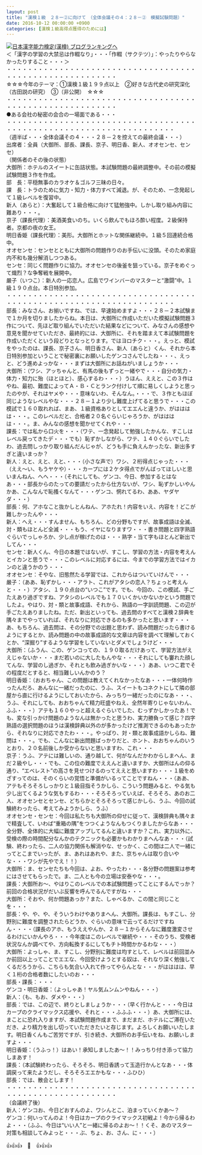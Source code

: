 ```yaml
---
layout: post
title: "漢検１級　２８ー②に向けて　（全体会議その４：２８－②　模擬試験問題）"
date: 2016-10-12 00:00:00 +0900
categories: [漢検１級高得点獲得のためには]
---
```


[![](/syuusyuu9701/assets/images/漢検１級-２８ー②に向けて-（全体会議その４：２８－②-模擬試験問題）-br_c_3028_1.gif)](http://blog.with2.net/link.php?1659096:3028 "日本漢字能力検定(漢検) ブログランキングへ")[日本漢字能力検定(漢検) ブログランキングへ](http://blog.with2.net/link.php?1659096:3028)  
＜「漢字の学習の大禁忌は作輟なり」・・・「作輟（サクテツ）」：やったりやらなかったりすること・・・＞  
・・・・・・・・・・・・・・・・・・・・・・・・・・・・・・・・・・・・・・・・・・・・・・・・・・・・・・・・・  
☆☆☆今年のテーマ：①漢検１級１９９点以上　②好きな古代史の研究深化（古田説の研究）　③（非公開）　☆☆☆　　  
・・・・・・・・・・・・・・・・・・・・・・・・・・・・・・・・・・・・・・・・・・・・・・・・・・・・・・・・・  
●ある会社の秘密の会合の一場面である・・・  
・・・・・・・・・・・・・・・・・・・・・・・・・・・・・・・・・・・・・・・・・・・・・・・・・・・・・・・・・・・・・・・・・・・・  
（週半ば・・・全体会議その４・・・２８－２を控えての最終会議・・・）  
出席者：全員（大御所、部長、課長、京子、明日香、新人、オオセンセ、センセ）  
（関係者のその後の状態）  
大御所：ホテルのスイートに缶詰状態。本試験問題の最終調整中。その前の模擬試験問題３作を作成。  
部　長：平穏無事のカラオケ＆ゴルフ三昧の日々。  
課　長：トラのために気力・知力・体力すべて減退。が、そのため、一念発起して１級レベルを復習中。  
新人（あらと）：大奮起して１級合格に向けて猛勉強中。しかし取り組み内容に難あり・・・。  
京子（課長代理）：美酒美食いのち。いくら飲んでもほろ酔い程度。２級保持者。京都の夜の女王。  
明日香姫（課長代理）：美形。大御所とホットな関係継続中。１級５回連続合格中。  
オオセンセ：センセとともに大御所の問題作りのお手伝いに没頭。そのため家庭内不和も幾分解消しつつある。  
センセ：同じく問題作りに協力。オオセンセの後釜を狙っている。京子をめぐって熾烈？な争奪戦を展開中。  
嚴子（いつこ）：新人の一応恋人。広島でワインバーのマスターと“激闘”中。１級１９０点台。本日特別参加。  
・・・・・・・・・・・・・・・・・・・・・・・・・・・・・・・・・・・・・・・・・・・・・・・・・・・・・・・・・・・・・・・・・・・・  
部長：みなさん、お揃いですね、では、早速始めますよ・・・２８－２本試験まで１か月を切りましたからね。本日は、大御所に作成いただいた模擬試験問題３作について、先ほど取り組んでいただいた結果などについて、みなさんの感想や意見を聞かせていただき、最終的には、大御所に、それを踏まえて本試験問題を作成いただくという段どりとなっとります。ではヨロチク・・・。えっと、模試をやったのは、課長、京子さん、明日香さん、新人（あらと）くん、それから本日特別参加ということで秘密裏にお願いしたゲンコさんでしたね・・・、えっと、どう進めよっかな・・・まずは大御所にお話ねがいましょうか・・・  
大御所：（ワシ、アッちゃんと、有馬の後もずっと一緒やで・・・自分の気力・体力・知力に殆（ほとほと）、感心するわ・・・）うほん、ええと、この３作はやね、最初、難度によってＡ・Ｂ・Ｃとランク付けして順に易しくしようと思ったのやが、それはヤメや・・・意味ないわ、そんなん。・・・で、３作ともほぼ同じようなレベルやな・・・２８－１より少し難度上げてると思うで・・・この模試で１６０取れれば、まあ、１級資格ありとしてエエんと違うか、がはははは・・・。このレベルだと、合格者２０名ぐらいじゃろうか、がはははは・・・。ま、みんなの感想を聞かせてくれや・・・  
課長：では私から口火を・・・（ワテ、一念発起して勉強したかんな、すこしはレベル戻ってきたデ・・・でも）恥ずかしながら、ワテ、１４０ぐらいでしたわ、過去問しっかり取り組んだんじゃが、どうも手に負えんかったな、新出多すぎと違いまっか？  
新人：えと、えと、えと、・・・（小さな声で）ワシ、２桁得点じゃった・・・（ええ～い、もうヤケや）・・・カープには２ケタ得点でがんばってほしいと思いまんねん、へへ・・・（それにしても、ゲンコ、今日、参加するとはなあ・・・部長からのたっての要請だったから仕方ないが、ワシ、恥ずかしいやんかあ、こんなんで恥搔くなんて・・・ゲンコ、惘れてるわ、ああ、ヤダヤダ・・・）  
部長：何、アホなこと抜かしとんねん、アホたれ！内容をいえ、内容を！どこが難しかったんや・・・  
新人：へえ・・・すんません、もちろん、どの分野もですが、故事成語は全滅、対・類もほとんど全滅・・・もう、イヤになりますワ・・・書き問題と四字熟語ぐらいでっしゃろか、少し点が稼げたのは・・・熟字・当て字もほとんど新出でしてん・・・  
センセ：新人くん、今日の本題ではないが、すこし、学習の方法・内容を考えんとイカンと思うで・・・このレベルに対応するには、今までの学習方法ではイカンのと違うかのう・・・  
オオセンセ：そやな、旧態然たる学習では、これからはついていけんで・・・  
嚴子：（ああ、恥ずかし・・・アラト、これがアタシの恋人？ちょっと考えんと・・・）アタシ、１９０点台の“いつこ”です。でも、今回の、この模試、手ごたえあり過ぎですね、アタシのレベルでも１７０いくかいかないかという問題でしたよ。やはり、対・類と故事成語、それから、熟語の一字訓読問題、この辺が手ごたえありましたね。ただ、新出といっても、過去問のすべてと漢検２辞典を隅々までやっていれば、それなりに対応できるのも多かったと思います・・・あ、もちろん、過去問は、その分野での出題と思わず、読み問題だったら書けるようにするとか、読み問題の中の故事成語的な文章は内容を調べて理解しておくとか、“深掘り”するような学習をしていないとダメでしょうけど・・・  
大御所：（ふうん、この、ゲンコっての、１９０取るだけあって、学習方法がええじゃないか・・・まだ若いのに大したもんやな・・・それにしても窶れた顔してんな、学習のし過ぎか、それとも飲み過ぎかいな・・・）ああ、いつこ君でその程度だとすると、相当難しいんかのう？  
明日香姫：（おおちゃん、この問題は教えてくれなかったなあ・・・一体何時作ったんだろ、あんなに一緒だったのに、うふ、スイートもコネクトにして隣の部屋から直に行けるようにしておいたから、みっちり一緒だったのになあ・・・、うふ、それにしても、おおちゃんて精力旺盛やねえ、全然年寄りじゃないわん、ふふ・・・）アテも１６０やっと超えるぐらいでした、むっずかしかったあ！でも、変な引っかけ問題のようなんは無かったと思うわ、実力勝負って感じ？四字熟語の選択問題のほうは漢検辞典以外のが多かったけど推測できるのもあったから、それなりに対応できたわ・・・。やっぱり、対・類と故事成語かしらね、難問は・・・。でも、こんなに新出問題ばっかりだと、ホント、おおちゃんのいうとおり、２０名前後しか受からないと思いますわ、これ・・・  
京子：うふ、アテには難しいの、通り越して、何がなんだかわからしまへん、まだ２級やし・・・でも、この位の難度でええんと違いますか、大御所はんの仰る通り、“エベレスト”の高さを見せつけるのってええと思いますわ・・・１級をめざすってのは、そのくらいの覚悟と準備がいるってことですねん・・・（ああ、アテもそろそろしっかりと１級目指そうかしら、こういう問題みると、やる気も少し出てくるような気もするわ・・・そろそろっていえば、そろそろ、あのお二人、オオセンセとセンセ、どちらかとそろそろって感じかしら、うふ、今回の試験終わったら、考えてみようかしら、うふ）  
オオセンセ・センセ：今回は私たちも大御所の仰せに従って、漢検辞典も隅々まで精査して、いわば“重箱の隅”をつつくようなんもつくりましたからなあ・・・全分野、全体的に大幅に難度アップしてるんと違いますか？これ、実力以外に、受検の際の時間配分なんかのテクニックも必要かもわかりまへんなあ・・・（試験、終わったら、二人の協力関係も解消やな、せっかく、この間は二人で一緒にってとこまでいったが、ま、あれはあれや、また、京ちゃんは取り合いやな・・・ワシが先やでえ！！）  
大御所：ま、センセたちも今回は、よお、やったわ・・・各分野の問題案は参考にはさせてもらったで。ま、二人とも今の立場は安泰やな・・・。  
課長：大御所お～、やはりこのレベルでの本試験問題ってことにするんでっか？前回の合格状況がだいぶ反響を呼んでるんですがね・・・  
大御所：そおや、何か問題あっか？また、しゃべるか、この間と同じことを・・・  
部長：や、や、や、そういうわけやありまへん、大御所。課長は、もすこし、分野別に難度を調整されたらどうか、ぐらいの意味で云ってるだけですねん・・・・（課長のアホ、もうええやんか、２８－１からそんなに難度激変させるわけにいかんやろ・・・今年度はこのレベルで継続や・・・そのうち、受検者状況なんか調べてや、方向転換するにしてもチト時間かかるわな・・・）  
大御所：よっしゃ、ま、すこし、分野別に難度は均すとして、レベルは前回並みか前回以上ってことでエエな、今回受けようとする奴は、それなり深く勉強してくるだろうから、こちらも気合い入れて作ってやらんとな・・・がはははは、早く１桁の合格者数にしたいのお・・・  
部長・課長：・・・  
ゲンコ・明日香姫：（よっしゃあ！ヤル気ムンムンやねん・・・）  
新人：（も、もお、ダメや・・・）  
部長：では、この辺で、終りとしましょうか・・・（早く行かんと・・・今日はカープのクライマックス応援や、それと・・・ふふふ・・・）あ、大御所には、まことに恐れ入りますが、本試験問題作成まで、まだまだ、ホテルにご滞在いただき、より精力を出し切っていただきたいと存じます。よろしくお願いいたします。明日香くんもご苦労ですが、引き続き、大御所のお手伝いをね、お願いしますよ・・・  
明日香姫：（うふっ！）はあい！承知しましたあ～！！みっちり付き添って協力しまあす！  
課長：（本試験終わったら、そろそろ、明日香誘って玉造行かんとなあ・・・体調戻って来たようだし、そろそろエエかもな・・・ふひひ）  
部長：では、散会とします！  
・・・・・・・・・・・・・・・・・・・・・・・・・・・・・・・・・・・・・・・・・・・・・・・・・・・・・・・・・  
（会議終了後）  
新人：ゲンコお、今日どおすんのよ、ワシんとこ、泊まっていくかあ～？  
ゲンコ：何いってんのよ！今日はカープのクライマックス初戦よ！今から帰るわよ・・・（ふふ、今日は“いい人”と一緒に帰るのよお～！！くそ、あのマスター対策も相談してみよっと・・・ぶ、ちょ、お、さん、に・・・）  
  
👍👍👍　🐒　👍👍👍  